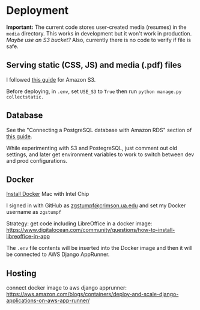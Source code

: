 # Deployment

**Important:** The current code stores user-created media (resumes) in the `media` directory. This works in development but it won't work in production. *Maybe use an S3 bucket?* Also, currently there is no code to verify if file is safe.

## Serving static (CSS, JS) and media (.pdf) files
I followed [this guide](https://testdriven.io/blog/storing-django-static-and-media-files-on-amazon-s3/) for Amazon S3.

Before deploying, in `.env`, set `USE_S3` to `True` then run `python manage.py collectstatic.`

## Database
See the "Connecting a PostgreSQL database with Amazon RDS" section of [this guide](https://aws.amazon.com/blogs/containers/deploy-and-scale-django-applications-on-aws-app-runner/).

While experimenting with S3 and PostegreSQL, just comment out old settings, and later get environment variables to work to switch between dev and prod configurations.

## Docker
[Install Docker](https://docs.docker.com/desktop/install/mac-install/) Mac with Intel Chip

I signed in with GitHub as zgstumpf@crimson.ua.edu and set my Docker username as `zgstumpf`

Strategy: get code including LibreOffice in a docker image: https://www.digitalocean.com/community/questions/how-to-install-libreoffice-in-app

The `.env` file contents will be inserted into the Docker image and then it will be connected to AWS Django AppRunner.

## Hosting
connect docker image to aws django apprunner: https://aws.amazon.com/blogs/containers/deploy-and-scale-django-applications-on-aws-app-runner/
